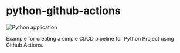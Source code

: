# python-github-actions

![Python application](https://github.com/shamimgeek/python-github-action/workflows/Python%20application/badge.svg?branch=master)

Example for creating a simple CI/CD pipeline for Python Project using Github Actions.